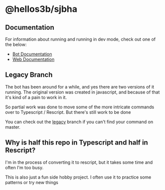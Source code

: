 # @hellos3b/sjbha


## Documentation

For information about running and running in dev mode, check out one of the below:

- [Bot Documentation](./bot/)
- [Web Documentation](./web/)

## Legacy Branch

The bot has been around for a while, and yes there are two versions of it running. The original version was created in javascript, and because of that it's kind of a pain to work in it.

So partial work was done to move some of the more intricate commands over to Typescript / Rescript. But there's still work to be done

You can check out the [legacy](https://github.com/hellos3b/sjbha-bot/tree/legacy/plugins) branch if you can't find your command on master.

## Why is half this repo in Typescript and half in Rescript?

I'm in the process of converting it to rescript, but it takes some time and often I'm too busy.

This is also just a fun side hobby project. I often use it to practice some patterns or try new things